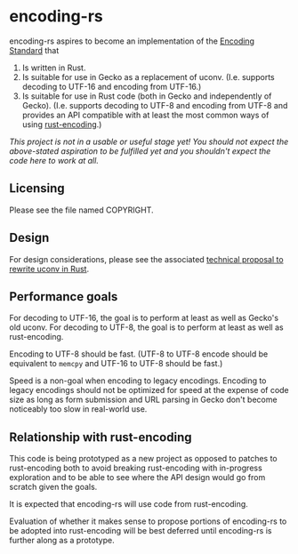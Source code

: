# encoding-rs

encoding-rs aspires to become an implementation of the
[Encoding Standard](https://encoding.spec.whatwg.org/) that

1. Is written in Rust.
2. Is suitable for use in Gecko as a replacement of uconv. (I.e. supports
   decoding to UTF-16 and encoding from UTF-16.)
3. Is suitable for use in Rust code (both in Gecko and independently of Gecko).
   (I.e. supports decoding to UTF-8 and encoding from UTF-8 and provides an API
   compatible with at least the most common ways of using
   [rust-encoding](https://github.com/lifthrasiir/rust-encoding/).)

_This project is not in a usable or useful stage yet! You should not expect
the above-stated aspiration to be fulfilled yet and you shouldn't expect the
code here to work at all._

## Licensing

Please see the file named COPYRIGHT.

## Design

For design considerations, please see the associated [technical proposal to
rewrite uconv in Rust](https://docs.google.com/document/d/13GCbdvKi83a77ZcKOxaEteXp1SOGZ_9Fmztb9iX22v0/edit#).

## Performance goals

For decoding to UTF-16, the goal is to perform at least as well as Gecko's old
uconv. For decoding to UTF-8, the goal is to perform at least as well as
rust-encoding.

Encoding to UTF-8 should be fast. (UTF-8 to UTF-8 encode should be equivalent
to `memcpy` and UTF-16 to UTF-8 should be fast.)

Speed is a non-goal when encoding to legacy encodings. Encoding to legacy
encodings should not be optimized for speed at the expense of code size as long
as form submission and URL parsing in Gecko don't become noticeably too slow
in real-world use.

## Relationship with rust-encoding

This code is being prototyped as a new project as opposed to patches to
rust-encoding both to avoid breaking rust-encoding with in-progress exploration
and to be able to see where the API design would go from scratch given the
goals.

It is expected that encoding-rs will use code from rust-encoding.

Evaluation of whether it makes sense to propose portions of encoding-rs to be
adopted into rust-encoding will be best deferred until encoding-rs is further
along as a prototype.

